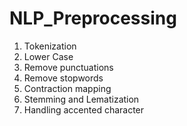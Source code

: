 # NLP_Preprocessing
1. Tokenization
2. Lower Case
3. Remove punctuations
4. Remove stopwords
5. Contraction mapping
6. Stemming and Lematization
7. Handling accented character
